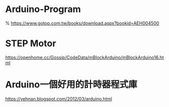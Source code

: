 # Arduino-Program

%  https://www.gotop.com.tw/books/download.aspx?bookid=AEH004500


# STEP Motor
https://openhome.cc/Gossip/CodeData/mBlockArduino/mBlockArduino16.html

# Arduino一個好用的計時器程式庫
https://yehnan.blogspot.com/2012/03/arduino.html
